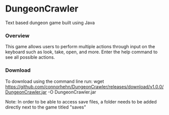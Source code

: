 # DungeonCrawler
Text based dungeon game built using Java

### Overview
This game allows users to perform multiple actions through input on the keyboard such as look, take, open, and more.
Enter the help command to see all possible actions.

### Download
To download using the command line run:
wget https://github.com/connorhehn/DungeonCrawler/releases/download/v1.0.0/DungeonCrawler.jar -O DungeonCrawler.jar

Note: In order to be able to access save files, a folder needs to be added directly next to the game titled "saves"
